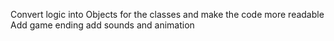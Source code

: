 Convert logic into Objects for the classes and make the code more readable
Add game ending
add sounds and animation